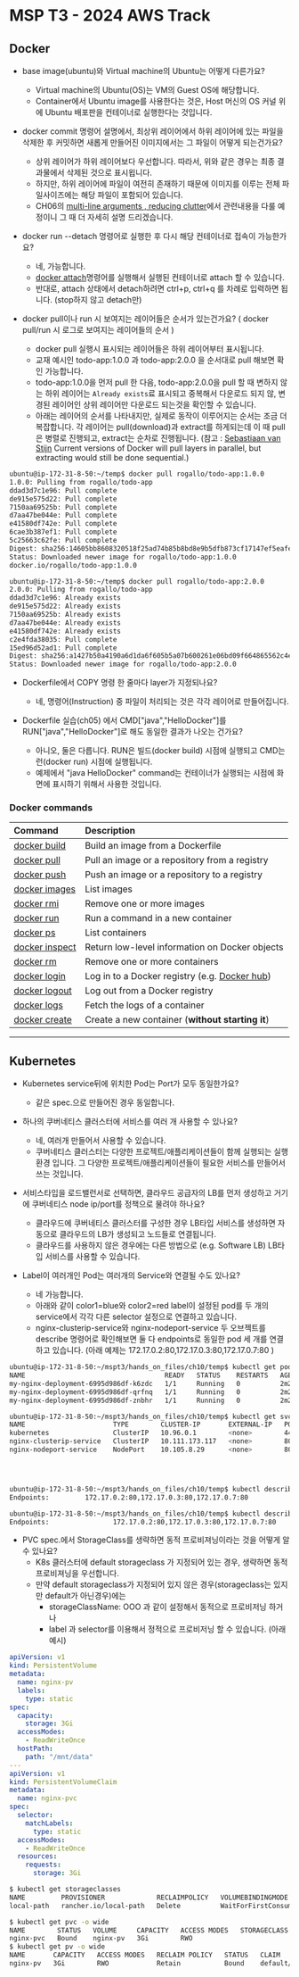 # MSP T3 - 2024 AWS Track

## Docker

- base image(ubuntu)와 Virtual machine의 Ubuntu는 어떻게 다른가요?
  - Virtual machine의 Ubuntu(OS)는 VM의 Guest OS에 해당합니다.
  - Container에서 Ubuntu image를 사용한다는 것은, Host 머신의 OS 커널 위에 Ubuntu 배포판을 컨테이너로 실행한다는 것입니다.

- docker commit 명령어 설명에서, 최상위 레이어에서 하위 레이어에 있는 파일을 삭제한 후 커밋하면 새롭게 만들어진 이미지에서는 그 파일이 어떻게 되는건가요?
  - 상위 레이어가 하위 레이어보다 우선합니다. 따라서, 위와 같은 경우는 최종 결과물에서 삭제된 것으로 표시욉니다.
  - 하지만, 하위 레이어에 파일이 여전히 존재하기 때문에 이미지를 이루는 전체 파일사이즈에는 해당 파일이 포함되어 있습니다.
  - CH06의 [multi-line arguments , reducing clutter](https://github.com/JungSangup/mspt3/blob/main/doc/%5BBook%5D%2006_Dockerfile_BestPractice.md#multi-line-arguments--reducing-clutter)에서 관련내용을 다룰 예정이니 그 때 더 자세히 설명 드리겠습니다.
 
- docker run --detach 명령어로 실행한 후 다시 해당 컨테이너로 접속이 가능한가요?
  - 네, 가능합니다.
  - [docker attach](https://docs.docker.com/reference/cli/docker/container/attach/)명령어를 실행해서 실행된 컨테이너로 attach 할 수 있습니다.
  - 반대로, attach 상태에서 detach하려면 ctrl+p, ctrl+q 를 차례로 입력하면 됩니다. (stop하지 않고 detach만)

- docker pull이나 run 시 보여지는 레이어들은 순서가 있는건가요? ( docker pull/run 시 로그로 보여지는 레이어들의 순서 )
  - docker pull 실행시 표시되는 레이어들은 하위 레이어부터 표시됩니다.
  - 교재 예시인 todo-app:1.0.0 과 todo-app:2.0.0 을 순서대로 pull 해보면 확인 가능합니다.
  - todo-app:1.0.0을 먼저 pull 한 다음, todo-app:2.0.0을 pull 할 때 변하지 않는 하위 레이어는 `Already exists`료 표시되고 중복해서 다운로드 되지 않, 변경된 레이어인 상위 레이어만 다운로드 되는것을 확인할 수 있습니다.
  - 아래는 레이어의 순서를 나타내지만, 실제로 동작이 이루어지는 순서는 조금 더 복잡합니다. 각 레이어는 pull(download)과 extract를 하게되는데 이 때 pull은 병렬로 진행되고, extract는 순차로 진행됩니다. (참고 : [Sebastiaan van Stijn](https://github.com/thaJeztah) Current versions of Docker will pull layers in parallel, but extracting would still be done sequential.)

```bash
ubuntu@ip-172-31-8-50:~/temp$ docker pull rogallo/todo-app:1.0.0
1.0.0: Pulling from rogallo/todo-app
ddad3d7c1e96: Pull complete 
de915e575d22: Pull complete 
7150aa69525b: Pull complete 
d7aa47be044e: Pull complete 
e41580df742e: Pull complete 
6cae3b387ef1: Pull complete 
5c25663c62fe: Pull complete 
Digest: sha256:14605bb8608320518f25ad74b85b8bd8e9b5dfb873cf17147ef5eafeb57f3c8a
Status: Downloaded newer image for rogallo/todo-app:1.0.0
docker.io/rogallo/todo-app:1.0.0

ubuntu@ip-172-31-8-50:~/temp$ docker pull rogallo/todo-app:2.0.0
2.0.0: Pulling from rogallo/todo-app
ddad3d7c1e96: Already exists 
de915e575d22: Already exists 
7150aa69525b: Already exists 
d7aa47be044e: Already exists 
e41580df742e: Already exists 
c2e4fda38035: Pull complete 
15ed96d52ad1: Pull complete 
Digest: sha256:a1427b50a4190a6d1da6f605b5a07b600261e06bd09f664865562c4ecd305e58
Status: Downloaded newer image for rogallo/todo-app:2.0.0
```

- Dockerfile에서 COPY 명령 한 줄마다 layer가 지정되나요?
  - 네, 명령어(Instruction) 중 파일이 처리되는 것은 각각 레이어로 만들어집니다.
 
- Dockerfile 실습(ch05) 에서 CMD["java","HelloDocker"]를 RUN["java","HelloDocker"]로 해도 동일한 결과가 나오는 건가요?
  - 아니오, 둘은 다릅니다. RUN은 빌드(docker build) 시점에 실행되고 CMD는 런(docker run) 시점에 실행됩니다.
  - 예제에서 "java HelloDocker" command는 컨테이너가 실행되는 시점에 화면에 표시하기 위해서 사용한 것입니다.


### Docker commands

| Command                                                                       | Description                                                              |
|:--------------------------------------------------------------------------------------- |:------------------------------------------------------------------------ |
| [docker build](https://docs.docker.com/engine/reference/commandline/build/)             | Build an image from a Dockerfile                                         |
| [docker pull](https://docs.docker.com/engine/reference/commandline/pull/)               | Pull an image or a repository from a registry                            |
| [docker push](https://docs.docker.com/engine/reference/commandline/push/)               | Push an image or a repository to a registry                              |
| [docker images](https://docs.docker.com/engine/reference/commandline/images/)           | List images                                                              |
| [docker rmi](https://docs.docker.com/engine/reference/commandline/rmi/)                 | Remove one or more images                                                |
| [docker run](https://docs.docker.com/engine/reference/commandline/run/)         | Run a command in a new container                                                                                                         |
| [docker ps](https://docs.docker.com/engine/reference/commandline/ps/)           | List containers                                                                                                                          |
| [docker inspect](https://docs.docker.com/engine/reference/commandline/inspect/) | Return low-level information on Docker objects                                                                                           |
| [docker rm](https://docs.docker.com/engine/reference/commandline/rm/)           | Remove one or more containers                                                                                                            |
| [docker login](https://docs.docker.com/engine/reference/commandline/login/)   | Log in to a Docker registry (e.g. [Docker hub](https://hub.docker.com/)) |
| [docker logout](https://docs.docker.com/engine/reference/commandline/logout/) | Log out from a Docker registry                                           |
| [docker logs](https://docs.docker.com/engine/reference/commandline/logs/)     | Fetch the logs of a container                                            |
| [docker create](https://docs.docker.com/engine/reference/commandline/create/) | Create a new container (**without starting it**)                         |

---

## Kubernetes

- Kubernetes service뒤에 위치한 Pod는 Port가 모두 동일한가요?
  - 같은 spec.으로 만들어진 경우 동일합니다.

- 하나의 쿠버네티스 클러스터에 서비스를 여러 개 사용할 수 있나요?
  - 네, 여러개 만들어서 사용할 수 있습니다.
  - 쿠버네티스 클러스터는 다양한 프로젝트/애플리케이션들이 함께 실행되는 실행환경 입니다. 그 다양한 프로젝트/애플리케이션들이 필요한 서비스를 만들어서 쓰는 것입니다.
 
- 서비스타입을 로드밸런서로 선택하면, 클라우드 공급자의 LB를 먼저 생성하고 거기에 쿠버네티스 node ip/port를 정책으로 물려야 하나요?
  - 클라우드에 쿠버네티스 클러스터를 구성한 경우 LB타입 서비스를 생성하면 자동으로 클라우드의 LB가 생성되고 노드들로 연결됩니다.
  - 클라우드를 사용하지 않은 경우에는 다른 방법으로 (e.g. Software LB) LB타입 서비스를 사용할 수 있습니다.
 
- Label이 여러개인 Pod는 여러개의 Service와 연결될 수도 있나요?
  - 네 가능합니다.
  - 아래와 같이 color1=blue와 color2=red label이 설정된 pod를 두 개의 service에서 각각 다른 selector 설정으로 연결하고 있습니다.
  - nginx-clusterip-service와 nginx-nodeport-service 두 오브젝트를 describe 명령어로 확인해보면 둘 다 endpoints로 동일한 pod 세 개를 연결하고 있습니다. (아래 예제는 172.17.0.2:80,172.17.0.3:80,172.17.0.7:80 )

```bash
ubuntu@ip-172-31-8-50:~/mspt3/hands_on_files/ch10/temp$ kubectl get pods --show-labels -o wide
NAME                                   READY   STATUS    RESTARTS   AGE     IP           NODE             NOMINATED NODE   READINESS GATES   LABELS
my-nginx-deployment-6995d986df-k6zdc   1/1     Running   0          2m28s   172.17.0.2   ip-172-31-8-50   <none>           <none>            color1=blue,color2=red,pod-template-hash=6995d986df
my-nginx-deployment-6995d986df-qrfnq   1/1     Running   0          2m29s   172.17.0.7   ip-172-31-8-50   <none>           <none>            color1=blue,color2=red,pod-template-hash=6995d986df
my-nginx-deployment-6995d986df-znbhr   1/1     Running   0          2m29s   172.17.0.3   ip-172-31-8-50   <none>           <none>            color1=blue,color2=red,pod-template-hash=6995d986df

ubuntu@ip-172-31-8-50:~/mspt3/hands_on_files/ch10/temp$ kubectl get svc -o wide
NAME                      TYPE        CLUSTER-IP       EXTERNAL-IP   PORT(S)        AGE     SELECTOR
kubernetes                ClusterIP   10.96.0.1        <none>        443/TCP        8h      <none>
nginx-clusterip-service   ClusterIP   10.111.173.117   <none>        80/TCP         2m28s   color1=blue
nginx-nodeport-service    NodePort    10.105.8.29      <none>        80:30007/TCP   2m23s   color2=red




ubuntu@ip-172-31-8-50:~/mspt3/hands_on_files/ch10/temp$ kubectl describe svc nginx-clusterip-service | grep Endpoints
Endpoints:         172.17.0.2:80,172.17.0.3:80,172.17.0.7:80

ubuntu@ip-172-31-8-50:~/mspt3/hands_on_files/ch10/temp$ kubectl describe svc nginx-nodeport-service | grep Endpoints
Endpoints:                172.17.0.2:80,172.17.0.3:80,172.17.0.7:80
```

- PVC spec.에서 StorageClass를 생략하면 동적 프로비져닝이라는 것을 어떻게 알 수 있나요?
  - K8s 클러스터에 default storageclass 가 지정되어 있는 경우, 생략하면 동적 프로비져닝을 우선합니다.
  - 만약 default storageclass가 지정되어 있지 않은 경우(storageclass는 있지만 default가 아닌경우)에는
    - storageClassName: OOO 과 같이 설정해서 동적으로 프로비저닝 하거나
    - label 과 selector를 이용해서 정적으로 프로비저닝 할 수 있습니다. (아래 예시)

```yaml
apiVersion: v1
kind: PersistentVolume
metadata:
  name: nginx-pv
  labels:
    type: static
spec:
  capacity:
    storage: 3Gi
  accessModes:
    - ReadWriteOnce
  hostPath:
    path: "/mnt/data"
---
apiVersion: v1
kind: PersistentVolumeClaim
metadata:
  name: nginx-pvc
spec:
  selector:
    matchLabels:
      type: static
  accessModes:
    - ReadWriteOnce
  resources:
    requests:
      storage: 3Gi
```
 
```bash
$ kubectl get storageclasses
NAME         PROVISIONER             RECLAIMPOLICY   VOLUMEBINDINGMODE      ALLOWVOLUMEEXPANSION   AGE
local-path   rancher.io/local-path   Delete          WaitForFirstConsumer   false                  23d

$ kubectl get pvc -o wide
NAME        STATUS   VOLUME     CAPACITY   ACCESS MODES   STORAGECLASS   VOLUMEATTRIBUTESCLASS   AGE   VOLUMEMODE
nginx-pvc   Bound    nginx-pv   3Gi        RWO                           <unset>                 18s   Filesystem
$ kubectl get pv -o wide
NAME       CAPACITY   ACCESS MODES   RECLAIM POLICY   STATUS   CLAIM               STORAGECLASS   VOLUMEATTRIBUTESCLASS   REASON   AGE   VOLUMEMODE
nginx-pv   3Gi        RWO            Retain           Bound    default/nginx-pvc                  <unset>                          12m   Filesystem

```

